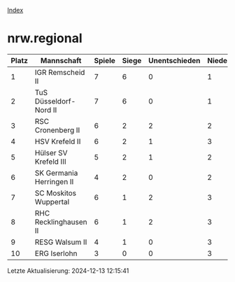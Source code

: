 [Index](./README.md)

# nrw.regional

| Platz |  Mannschaft |  Spiele |  Siege |  Unentschieden |  Niederlagen |  Tore |  Differenz |  Punkte | 
| --- |  --- |  --- |  --- |  --- |  --- |  --- |  --- |  --- |  
|  1 |   IGR Remscheid II |   7 |   6 |   0 |   1 |   53:26 |   27 |   18 |  
|  2 |   TuS Düsseldorf-Nord II |   7 |   6 |   0 |   1 |   48:28 |   20 |   18 |  
|  3 |   RSC Cronenberg II |   6 |   2 |   2 |   2 |   32:27 |   5 |   8 |  
|  4 |   HSV Krefeld II |   6 |   2 |   1 |   3 |   26:25 |   1 |   7 |  
|  5 |   Hülser SV Krefeld III |   5 |   2 |   1 |   2 |   20:34 |   -14 |   7 |  
|  6 |   SK Germania Herringen II |   4 |   2 |   0 |   2 |   26:19 |   7 |   6 |  
|  7 |   SC Moskitos Wuppertal |   6 |   1 |   2 |   3 |   32:38 |   -6 |   5 |  
|  8 |   RHC Recklinghausen II |   6 |   1 |   2 |   3 |   22:29 |   -7 |   5 |  
|  9 |   RESG Walsum II |   4 |   1 |   0 |   3 |   15:37 |   -22 |   3 |  
|  10 |   ERG Iserlohn |   3 |   0 |   0 |   3 |   10:21 |   -11 |   0 |  


Letzte Aktualisierung: 2024-12-13 12:15:41